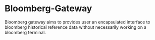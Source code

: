 # Bloomberg-Gateway
Bloomberg gateway aims to provides user an encapsulated interface to bloomberg historical reference data without necessarily working on a bloomberg terminal.
